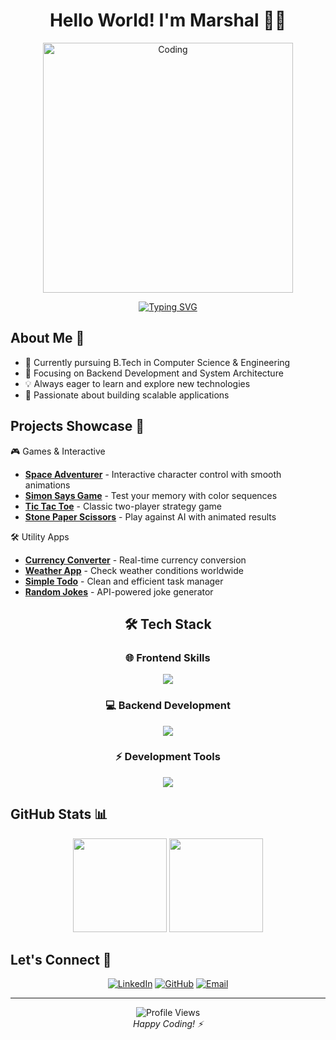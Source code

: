 <div align="center">
  
# Hello World! I'm Marshal 👨‍💻

<img align="center" alt="Coding" width="400" src="https://user-images.githubusercontent.com/74038190/212750147-854a394f-fee9-4080-9770-78a4b7ece53f.gif" />

[![Typing SVG](https://readme-typing-svg.herokuapp.com?font=Fira+Code&weight=500&size=25&duration=3000&pause=1000&color=3B88C3&center=true&vCenter=true&random=false&width=435&lines=Backend+Developer;Computer+Science+Student;Always+Learning+New+Things)](https://git.io/typing-svg)

</div>

## About Me 🎯

- 🔭 Currently pursuing B.Tech in Computer Science & Engineering
- 🌱 Focusing on Backend Development and System Architecture
- 💡 Always eager to learn and explore new technologies
- 🚀 Passionate about building scalable applications

## Projects Showcase 🚀


🎮 Games & Interactive

* [**Space Adventurer**](https://marshal-alone.github.io/Small-Projects/Small%20Projects/0006%20Move%20Character/index.html) - Interactive character control with smooth animations
* [**Simon Says Game**](https://marshal-alone.github.io/Small-Projects/Small%20Projects/008%20Simon%20Says%20Game/index.html) - Test your memory with color sequences
* [**Tic Tac Toe**](https://marshal-alone.github.io/Small-Projects/Small%20Projects/0001%20Tic-Tac-Toe/index.html) - Classic two-player strategy game
* [**Stone Paper Scissors**](https://marshal-alone.github.io/Small-Projects/Small%20Projects/0002%20Stone-Paper-Scissor/index.html) - Play against AI with animated results




<summary>🛠️ Utility Apps</summary>

* [**Currency Converter**](https://marshal-alone.github.io/Small-Projects/Small%20Projects/0005%20Currency-Convertor-API/index.html) - Real-time currency conversion
* [**Weather App**](https://marshal-alone.github.io/Small-Projects/Small%20Projects/0004%20Weather-API/index.html) - Check weather conditions worldwide
* [**Simple Todo**](https://marshal-alone.github.io/Small-Projects/Small%20Projects/007%20Simple%20To-Do/index.html) - Clean and efficient task manager
* [**Random Jokes**](https://marshal-alone.github.io/Small-Projects/Small%20Projects/0003%20Random-rokes-API/index.html) - API-powered joke generator

</details>

<h2 align="center">🛠️ Tech Stack</h2>

<div align="center">
  <h3>🌐 Frontend Skills</h3>
  <img src="https://skillicons.dev/icons?i=html,css,js,react&theme=dark&perline=4" />

  <h3>💻 Backend Development</h3>
  <img src="https://skillicons.dev/icons?i=mongodb,express,nodejs,mysql,firebase&theme=dark&perline=5" />
  
  
  <h3>⚡ Development Tools</h3>
  <img src="https://skillicons.dev/icons?i=git,github,vscode,netlify&theme=dark&perline=4" />
</div>

## GitHub Stats 📊

<div align="center">
  <img src="https://github-readme-stats.vercel.app/api?username=Marshal-Alone&show_icons=true&theme=tokyonight&hide_border=true&bg_color=0D1117" height="150"/>
  <img src="https://github-readme-streak-stats.herokuapp.com/?user=Marshal-Alone&theme=tokyonight&hide_border=true&background=0D1117" height="150"/>
</div>

## Let's Connect 🤝

<div align="center">
  
[![LinkedIn](https://img.shields.io/badge/LinkedIn-0077B5?style=for-the-badge&logo=linkedin&logoColor=white)](https://linkedin.com/in/marshal-alone)
[![GitHub](https://img.shields.io/badge/GitHub-100000?style=for-the-badge&logo=github&logoColor=white)](https://github.com/Marshal-Alone)
[![Email](https://img.shields.io/badge/Email-D14836?style=for-the-badge&logo=gmail&logoColor=white)](mailto:marshal3869@gmail.com)

</div>

---

<div align="center">
  <img src="https://komarev.com/ghpvc/?username=Marshal-Alone&label=Profile%20Views&color=0e75b6&style=flat" alt="Profile Views" />
  <br/>
  <i>Happy Coding! ⚡</i>
</div>
